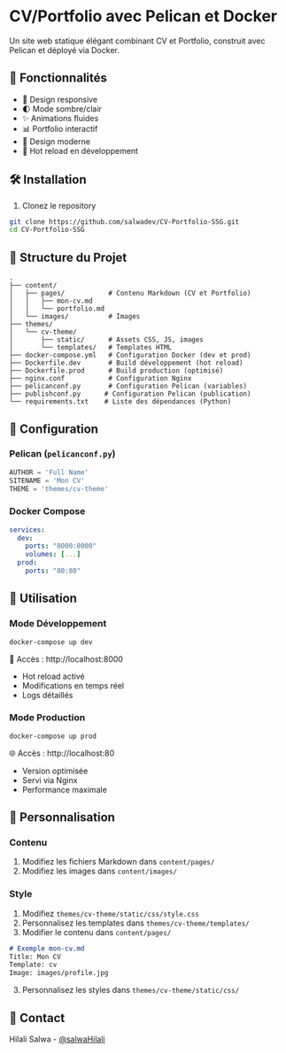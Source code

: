 # CV/Portfolio avec Pelican et Docker

Un site web statique élégant combinant CV et Portfolio, construit avec Pelican et déployé via Docker.

## 🚀 Fonctionnalités

- 📱 Design responsive
- 🌓 Mode sombre/clair
- ✨ Animations fluides
- 📊 Portfolio interactif
- 🎨 Design moderne
- 🔄 Hot reload en développement



## 🛠️ Installation

1. Clonez le repository

```bash
git clone https://github.com/salwadev/CV-Portfolio-SSG.git
cd CV-Portfolio-SSG
```
## 📁 Structure du Projet

```
.
├── content/
│   ├── pages/           # Contenu Markdown (CV et Portfolio)
│   │   ├── mon-cv.md
│   │   └── portfolio.md
│   └── images/          # Images
├── themes/
│   └── cv-theme/
│       ├── static/      # Assets CSS, JS, images
│       └── templates/   # Templates HTML 
├── docker-compose.yml   # Configuration Docker (dev et prod)
├── Dockerfile.dev       # Build développement (hot reload)
├── Dockerfile.prod      # Build production (optimisé)
├── nginx.conf           # Configuration Nginx
├── pelicanconf.py       # Configuration Pelican (variables)
├── publishconf.py      # Configuration Pelican (publication)
└── requirements.txt    # Liste des dépendances (Python)

```

## 🔧 Configuration

### Pelican (`pelicanconf.py`)

```python
AUTHOR = 'Full Name'
SITENAME = 'Mon CV'
THEME = 'themes/cv-theme'
```

### Docker Compose

```yaml
services:
  dev:
    ports: "8000:8000"
    volumes: [...]
  prod:
    ports: "80:80"
```



## 🚀 Utilisation

### Mode Développement

```bash
docker-compose up dev
```
📝 Accès : http://localhost:8000
- Hot reload activé
- Modifications en temps réel
- Logs détaillés

### Mode Production

```bash
docker-compose up prod
```
🌐 Accès : http://localhost:80
- Version optimisée
- Servi via Nginx
- Performance maximale

## 📝 Personnalisation

### Contenu
1. Modifiez les fichiers Markdown dans `content/pages/`
2. Modifiez les images dans `content/images/`


### Style
1. Modifiez `themes/cv-theme/static/css/style.css`
2. Personnalisez les templates dans `themes/cv-theme/templates/`
2. Modifier le contenu dans `content/pages/`

```markdown
# Exemple mon-cv.md
Title: Mon CV
Template: cv
Image: images/profile.jpg
```

3. Personnalisez les styles dans `themes/cv-theme/static/css/`


## 📧 Contact
Hilali Salwa - [@salwaHilali](https://www.linkedin.com/in/salwa-hleli-806905113/)


